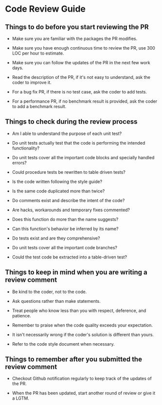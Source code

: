 # Code Review Guide

## Things to do before you start reviewing the PR

* Make sure you are familiar with the packages the PR modifies.

* Make sure you have enough continuous time to review the PR, use 300 LOC per hour to estimate.

* Make sure you can follow the updates of the PR in the next few work days.

* Read the description of the PR, if it's not easy to understand, ask the coder to improve it.

* For a bug fix PR, if there is no test case, ask the coder to add tests.

* For a performance PR, if no benchmark result is provided, ask the coder to add a benchmark result.


## Things to check during the review process

* Am I able to understand the purpose of each unit test?

* Do unit tests actually test that the code is performing the intended functionality?

* Do unit tests cover all the important code blocks and specially handled errors?

* Could procedure tests be rewritten to table driven tests?

* Is the code written following the style guide?

* Is the same code duplicated more than twice?

* Do comments exist and describe the intent of the code?

* Are hacks, workarounds and temporary fixes commented?

* Does this function do more than the name suggests?

* Can this function's behavior be inferred by its name?

* Do tests exist and are they comprehensive?

* Do unit tests cover all the important code branches?

* Could the test code be extracted into a table-driven test?


## Things to keep in mind when you are writing a review comment

* Be kind to the coder, not to the code.

* Ask questions rather than make statements.

* Treat people who know less than you with respect, deference, and patience.

* Remember to praise when the code quality exceeds your expectation.

* It isn't necessarily wrong if the coder's solution is different than yours.

* Refer to the code style document when necessary.


## Things to remember after you submitted the review comment

* Checkout Github notification regularly to keep track of the updates of the PR.

* When the PR has been updated, start another round of review or give it a LGTM.
